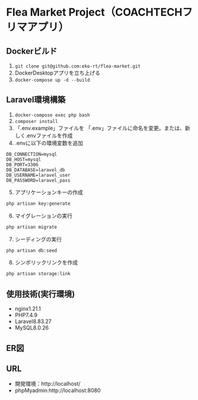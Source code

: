 # Flea Market Project（COACHTECHフリマアプリ）

## Dockerビルド
1. `git clone git@github.com:eko-rt/flea-market.git`  
2. DockerDesktopアプリを立ち上げる  
3. `docker-compose up -d --build`  

## Laravel環境構築  
1. `docker-compose exec php bash`  
2. `composer install`  
3. 「.env.example」ファイルを 「.env」ファイルに命名を変更。または、新しく.envファイルを作成  
4. .envに以下の環境変数を追加  
``` text
DB_CONNECTION=mysql  
DB_HOST=mysql  
DB_PORT=3306  
DB_DATABASE=laravel_db  
DB_USERNAME=laravel_user  
DB_PASSWORD=laravel_pass  
```

5. アプリケーションキーの作成  
``` bash
php artisan key:generate  
```


6. マイグレーションの実行  
``` bash
php artisan migrate
```


7. シーディングの実行  
``` bash
php artisan db:seed  
```

8. シンボリックリンクを作成  
``` bash
php artisan storage:link  
```

## 使用技術(実行環境)  
- nginx1.21.1  
- PHP7.4.9  
- Laravel8.83.27  
- MySQL8.0.26  

## ER図  

## URL  
- 開発環境：http://localhost/  
- phpMyadmin:http://localhost:8080